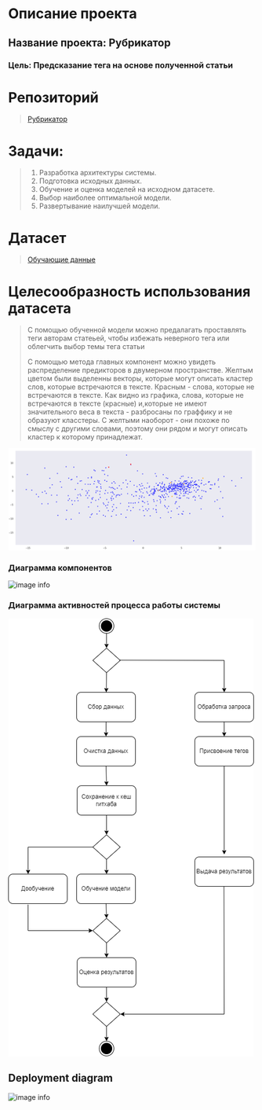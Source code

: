 # Описание проекта
## Название проекта: Рубрикатор
### Цель: Предсказание тега на основе полученной статьи

# Репозиторий 

>[Рубрикатор](https://github.com/VegaMethadone/Architecture-of-AI-systems)

# Задачи:
>1. Разработка архитектуры системы.
>2. Подготовка исходных данных.
>3. Обучение и оценка моделей на исходном датасете.
>4. Выбор наиболее оптимальной модели.
>5. Развертывание наилучшей модели.  


# Датасет

>[Обучающие данные](https://www.kaggle.com/datasets/shilongzhuang/red-and-white-wine-quality)

# Целесообразность использования датасета
>С помощью обученной модели можно предалагать проставлять теги авторам статеьей, чтобы избежать неверного тега или облегчить выбор темы тега статьи 
>
>С помощью метода главных компонент можно увидеть распределение предикторов в двумерном пространстве. Желтым цветом были выделенны векторы, которые могут описать кластер слов, которые встречаются в тексте. Красным - слова, которые не встречаются в тексте. Как видно из графика, слова, которые не встречаются в тексте (красные) и,которые не имеют значительного веса в текста - разбросаны по граффику  и не образуют класстеры. С желтыми наоборот - они похоже по смыслу с другими словами, поэтому они рядом и могут описать кластер к которому принадлежат. 

![image info](./images/gk.png)

### Диаграмма компонентов

![image info](./images/comps.jpg)


### Диаграмма активностей процесса работы системы

![image info](./images/workFlow.png)



## Deployment diagram


![image info](./images/depl.png)

